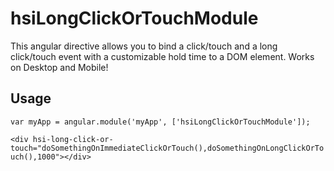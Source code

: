 # hsiLongClickOrTouchModule
This angular directive allows you to bind a click/touch and a long click/touch event with a customizable hold time to a DOM element. 
Works on Desktop and Mobile!

## Usage

`var myApp = angular.module('myApp', ['hsiLongClickOrTouchModule']);`

`<div hsi-long-click-or-touch="doSomethingOnImmediateClickOrTouch(),doSomethingOnLongClickOrTouch(),1000"></div>`
